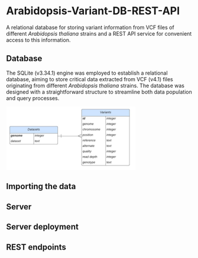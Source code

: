 # Arabidopsis-Variant-DB-REST-API
 A relational database for storing variant information from VCF files of different *Arabidopsis thaliana* strains and a REST API service for convenient access to this information.

## Database
The SQLite (v3.34.1) engine was employed to establish a relational database, aiming to store critical data extracted from VCF (v4.1) files originating from different *Arabidopsis thaliana* strains. The database was designed with a straightforward structure to streamline both data population and query processes.

<img src="https://github.com/AkirisMc/Arabidopsis-Variant-DB-REST-API/blob/main/Images/Database_ER_diagram.jpg" width="350">

## Importing the data

## Server 

## Server deployment 

## REST endpoints 

